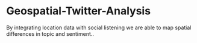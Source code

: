# Geospatial-Twitter-Analysis
By integrating location data with social listening we are able to map spatial differences in topic and sentiment..

